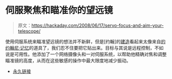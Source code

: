 # 伺服聚焦和瞄准你的望远镜

> 原文：<https://hackaday.com/2008/06/17/servo-focus-and-aim-your-telescope/>

使用伺服系统来瞄准望远镜的想法并不新鲜，但是[约翰]的[建造](http://www.basnet.org.uk/users/focuser/focus.htm)看起来太像来自[的约翰尼·记忆](http://www.imdb.com/title/tt0113481/)的道具了，我们忍不住要把它贴出来。目标与其说是远程控制，不如说是可用性。他添加了一个网络摄像头和一对伺服系统，以帮助他精确对焦和调整瞄准镜的高度，从而在这些敏感的操作中最大限度地减少振动。

*   [永久链接](http://www.basnet.org.uk/users/focuser/focus.htm)